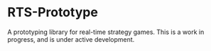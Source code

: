 RTS-Prototype
=============

A prototyping library for real-time strategy games. This is a work in progress, and is under active development.
